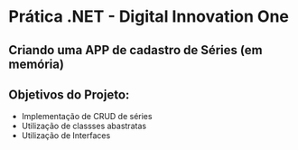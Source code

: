 # Prática .NET - Digital Innovation One 

## Criando uma APP de cadastro de Séries (em memória)



## Objetivos do Projeto:

- Implementação de CRUD de séries
- Utilização de classses abastratas
- Utilização de Interfaces

